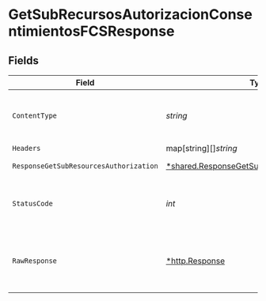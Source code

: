 # GetSubRecursosAutorizacionConsentimientosFCSResponse


## Fields

| Field                                                                                                       | Type                                                                                                        | Required                                                                                                    | Description                                                                                                 |
| ----------------------------------------------------------------------------------------------------------- | ----------------------------------------------------------------------------------------------------------- | ----------------------------------------------------------------------------------------------------------- | ----------------------------------------------------------------------------------------------------------- |
| `ContentType`                                                                                               | *string*                                                                                                    | :heavy_check_mark:                                                                                          | HTTP response content type for this operation                                                               |
| `Headers`                                                                                                   | map[string][]*string*                                                                                       | :heavy_minus_sign:                                                                                          | N/A                                                                                                         |
| `ResponseGetSubResourcesAuthorization`                                                                      | [*shared.ResponseGetSubResourcesAuthorization](../../models/shared/responsegetsubresourcesauthorization.md) | :heavy_minus_sign:                                                                                          | HTTP/1.1 200 Ok                                                                                             |
| `StatusCode`                                                                                                | *int*                                                                                                       | :heavy_check_mark:                                                                                          | HTTP response status code for this operation                                                                |
| `RawResponse`                                                                                               | [*http.Response](https://pkg.go.dev/net/http#Response)                                                      | :heavy_minus_sign:                                                                                          | Raw HTTP response; suitable for custom response parsing                                                     |